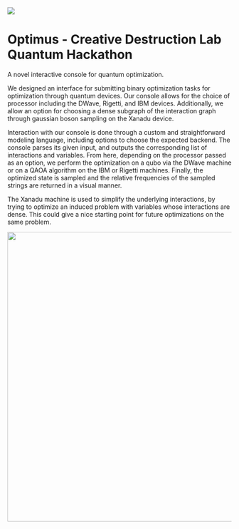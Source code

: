 <img src="https://user-images.githubusercontent.com/3848298/61548833-965d1680-aa1c-11e9-876e-a7335ec3a530.png"/>

# Optimus - Creative Destruction Lab Quantum Hackathon 

A novel interactive console for quantum optimization.

We designed an interface for submitting binary optimization tasks for optimization through quantum devices.  Our console allows for the choice of processor including the DWave, Rigetti, and IBM devices.  Additionally, we allow an option for choosing a dense subgraph of the interaction graph through gaussian boson sampling on the Xanadu device.

Interaction with our console is done through a custom and straightforward modeling language, including options to choose the expected backend.  The console parses its given input, and outputs the corresponding list of interactions and variables.  From here, depending on the processor passed as an option, we perform the optimization on a qubo via the DWave machine or on a QAOA algorithm on the IBM or Rigetti machines.  Finally, the optimized state is sampled and the relative frequencies of the sampled strings are returned in a visual manner.

The Xanadu machine is used to simplify the underlying interactions, by trying to optimize an induced problem with variables whose interactions are dense.  This could give a nice starting point for future optimizations on the same problem.

<a href="https://drive.google.com/uc?export=view&id=1OQ8iNH6bQEag8G8hJr_e60oPtQkVaCpR"><img src="https://drive.google.com/uc?export=view&id=1OQ8iNH6bQEag8G8hJr_e60oPtQkVaCpR" style="width: 650px; max-width: 100%; height: auto" />
